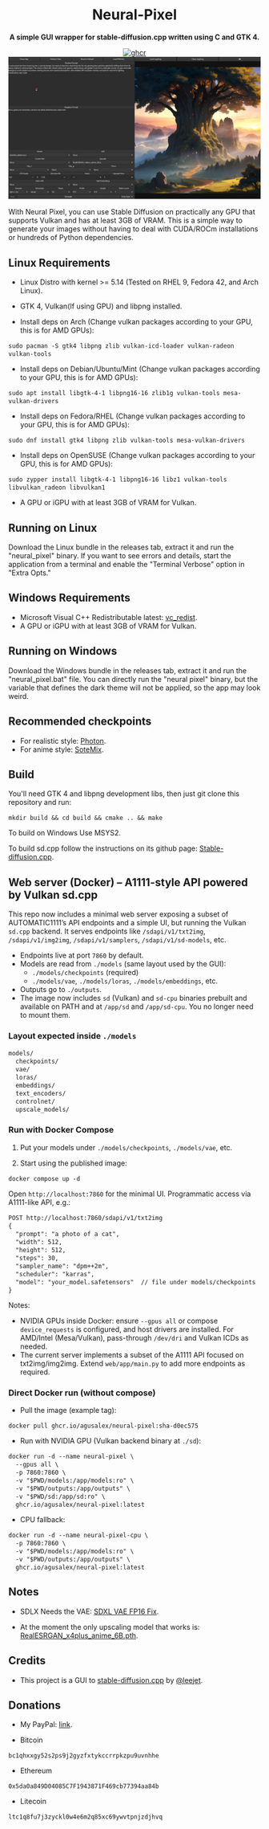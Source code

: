 <div align="center">

# Neural-Pixel
**A simple GUI wrapper for stable-diffusion.cpp written using C and GTK 4.**

[![ghcr](https://img.shields.io/badge/ghcr.io-agusalex%2Fneural--pixel-2f5dff?logo=github)](https://github.com/users/agusalex/packages/container/package/neural-pixel)
![Screenshot1](https://github.com/Luiz-Alcantara/Neural-Pixel/blob/main/screenshots/img1.png?raw=true)
</div>

With Neural Pixel, you can use Stable Diffusion on practically any GPU that supports Vulkan and has at least 3GB of VRAM. This is a simple way to generate your images without having to deal with CUDA/ROCm installations or hundreds of Python dependencies.

## Linux Requirements

- Linux Distro with kernel >= 5.14 (Tested on RHEL 9, Fedora 42, and Arch Linux).

- GTK 4, Vulkan(If using GPU) and libpng installed.
- Install deps on Arch (Change vulkan packages according to your GPU, this is for AMD GPUs):
```
sudo pacman -S gtk4 libpng zlib vulkan-icd-loader vulkan-radeon vulkan-tools
```

- Install deps on Debian/Ubuntu/Mint (Change vulkan packages according to your GPU, this is for AMD GPUs):
```
sudo apt install libgtk-4-1 libpng16-16 zlib1g vulkan-tools mesa-vulkan-drivers
```

- Install deps on Fedora/RHEL (Change vulkan packages according to your GPU, this is for AMD GPUs):
```
sudo dnf install gtk4 libpng zlib vulkan-tools mesa-vulkan-drivers
```

- Install deps on OpenSUSE (Change vulkan packages according to your GPU, this is for AMD GPUs):
```
sudo zypper install libgtk-4-1 libpng16-16 libz1 vulkan-tools libvulkan_radeon libvulkan1
```

- A GPU or iGPU with at least 3GB of VRAM for Vulkan.

## Running on Linux

Download the Linux bundle in the releases tab, extract it and run the "neural_pixel" binary.
If you want to see errors and details, start the application from a terminal and enable the "Terminal Verbose" option in "Extra Opts."

## Windows Requirements

- Microsoft Visual C++ Redistributable latest: [vc_redist](https://learn.microsoft.com/en-us/cpp/windows/latest-supported-vc-redist?view=msvc-170).
- A GPU or iGPU with at least 3GB of VRAM for Vulkan.

## Running on Windows

Download the Windows bundle in the releases tab, extract it and run the "neural_pixel.bat" file.
You can directly run the "neural pixel" binary, but the variable that defines the dark theme will not be applied, so the app may look weird.

## Recommended checkpoints

- For realistic style: [Photon](https://huggingface.co/sam749/Photon-v1/blob/main/photon_v1.safetensors).
- For anime style: [SoteMix](https://civitai.com/models/72182/sotemix).

## Build

You'll need GTK 4 and libpng development libs, then just git clone this repository and run:
```
mkdir build && cd build && cmake .. && make
```
To build on Windows Use MSYS2.

To build sd.cpp follow the instructions on its github page: [Stable-diffusion.cpp](https://github.com/leejet/stable-diffusion.cpp).

## Web server (Docker) – A1111-style API powered by Vulkan sd.cpp

This repo now includes a minimal web server exposing a subset of AUTOMATIC1111’s API endpoints and a simple UI, but running the Vulkan `sd.cpp` backend. It serves endpoints like `/sdapi/v1/txt2img`, `/sdapi/v1/img2img`, `/sdapi/v1/samplers`, `/sdapi/v1/sd-models`, etc.

- Endpoints live at port `7860` by default.
- Models are read from `./models` (same layout used by the GUI):
  - `./models/checkpoints` (required)
  - `./models/vae`, `./models/loras`, `./models/embeddings`, etc.
- Outputs go to `./outputs`.
- The image now includes `sd` (Vulkan) and `sd-cpu` binaries prebuilt and available on PATH and at `/app/sd` and `/app/sd-cpu`. You no longer need to mount them.

### Layout expected inside `./models`

```
models/
  checkpoints/
  vae/
  loras/
  embeddings/
  text_encoders/
  controlnet/
  upscale_models/
```

### Run with Docker Compose

1) Put your models under `./models/checkpoints`, `./models/vae`, etc.

2) Start using the published image:

```
docker compose up -d
```

Open `http://localhost:7860` for the minimal UI. Programmatic access via A1111-like API, e.g.:

```
POST http://localhost:7860/sdapi/v1/txt2img
{
  "prompt": "a photo of a cat",
  "width": 512,
  "height": 512,
  "steps": 30,
  "sampler_name": "dpm++2m",
  "scheduler": "karras",
  "model": "your_model.safetensors"  // file under models/checkpoints
}
```

Notes:
- NVIDIA GPUs inside Docker: ensure `--gpus all` or compose `device_requests` is configured, and host drivers are installed. For AMD/Intel (Mesa/Vulkan), pass-through `/dev/dri` and Vulkan ICDs as needed.
- The current server implements a subset of the A1111 API focused on txt2img/img2img. Extend `web/app/main.py` to add more endpoints as required.

### Direct Docker run (without compose)

- Pull the image (example tag):

```
docker pull ghcr.io/agusalex/neural-pixel:sha-d0ec575
```

- Run with NVIDIA GPU (Vulkan backend binary at `./sd`):

```
docker run -d --name neural-pixel \
  --gpus all \
  -p 7860:7860 \
  -v "$PWD/models:/app/models:ro" \
  -v "$PWD/outputs:/app/outputs" \
  -v "$PWD/sd:/app/sd:ro" \
  ghcr.io/agusalex/neural-pixel:latest
```

- CPU fallback:

```
docker run -d --name neural-pixel-cpu \
  -p 7860:7860 \
  -v "$PWD/models:/app/models:ro" \
  -v "$PWD/outputs:/app/outputs" \
  ghcr.io/agusalex/neural-pixel:latest
```

## Notes

- SDLX Needs the VAE: [SDXL VAE FP16 Fix](https://huggingface.co/madebyollin/sdxl-vae-fp16-fix/blob/main/sdxl_vae.safetensors).

- At the moment the only upscaling model that works is: [RealESRGAN_x4plus_anime_6B.pth](https://github.com/xinntao/Real-ESRGAN/releases/download/v0.2.2.4/RealESRGAN_x4plus_anime_6B.pth).

## Credits

- This project is a GUI to [stable-diffusion.cpp](https://github.com/leejet/stable-diffusion.cpp) by [@leejet](https://github.com/leejet).

## Donations

- My PayPal: [link](https://www.paypal.com/donate/?hosted_button_id=G29L2QHNWDJHJ).

- Bitcoin
```
bc1qhxxgy52s2ps9j2gyzfxtykccrrpkzpu9uvnhhe
```
- Ethereum
```
0x5da0a849D04085C7F1943871F469cb77394aa84b
```
- Litecoin
```
ltc1q8fu7j3zyckl0w4e6m2q85xc69ywvtpnjzdjhvq
```
